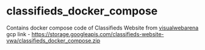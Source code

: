 # classifieds_docker_compose
Contains docker compose code of Classifieds Website from [visualwebarena](https://github.com/web-arena-x/visualwebarena/blob/main/environment_docker/README.md#classifieds-website)
gcp link - https://storage.googleapis.com/classifieds-website-vwa/classifieds_docker_compose.zip